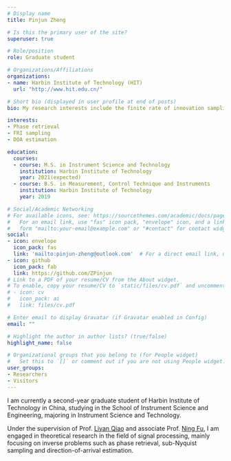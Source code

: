 ```yaml
---
# Display name
title: Pinjun Zheng

# Is this the primary user of the site?
superuser: true

# Role/position
role: Graduate student

# Organizations/Affiliations
organizations:
- name: Harbin Institute of Technology (HIT)
  url: "http://www.hit.edu.cn/"

# Short bio (displayed in user profile at end of posts)
bio: My research interests include the finite rate of innovation sampling, phase retrieval, and other inverse problems in signal processing..

interests:
- Phase retrieval
- FRI sampling
- DOA estimation

education:
  courses:
  - course: M.S. in Instrument Science and Technology
    institution: Harbin Institute of Technology
    year: 2021(expected)
  - course: B.S. in Measurement, Control Technique and Instruments
    institution: Harbin Institute of Technology
    year: 2019

# Social/Academic Networking
# For available icons, see: https://sourcethemes.com/academic/docs/page-builder/#icons
#   For an email link, use "fas" icon pack, "envelope" icon, and a link in the
#   form "mailto:your-email@example.com" or "#contact" for contact widget.
social:
- icon: envelope
  icon_pack: fas
  link: 'mailto:pinjun-zheng@outlook.com'  # For a direct email link, use "mailto:pinjun-zheng@outlook.com".
- icon: github
  icon_pack: fab
  link: https://github.com/ZPinjun
# Link to a PDF of your resume/CV from the About widget.
# To enable, copy your resume/CV to `static/files/cv.pdf` and uncomment the lines below.
# - icon: cv
#   icon_pack: ai
#   link: files/cv.pdf

# Enter email to display Gravatar (if Gravatar enabled in Config)
email: ""

# Highlight the author in author lists? (true/false)
highlight_name: false

# Organizational groups that you belong to (for People widget)
#   Set this to `[]` or comment out if you are not using People widget.
user_groups:
- Researchers
- Visitors
---
```


I am currently a second-year graduate student of Harbin Institute of Technology in China, studying in the School of Instrument Science and Engineering, majoring in Instrument Science and Technology.

Under the supervision of Prof. [Liyan Qiao](http://homepage.hit.edu.cn/qiaoliyan) and associate Prof. [Ning Fu](http://homepage.hit.edu.cn/funing), I am engaged in theoretical research in the field of signal processing, mainly focusing on inverse problems such as phase retrieval, sub-Nyquist sampling and direction-of-arrival estimation.

